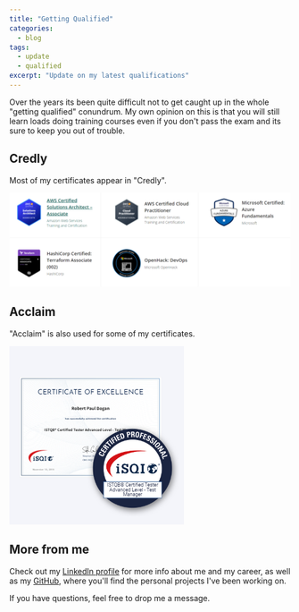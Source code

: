 ```yaml
---
title: "Getting Qualified"
categories:
  - blog
tags:
  - update
  - qualified
excerpt: "Update on my latest qualifications"
---
```


Over the years its been quite difficult not to get caught up in the whole "getting qualified" conundrum. My own opinion on this is that you will still learn loads doing training courses even if you don't pass the exam and its sure to keep you out of trouble.

## Credly

Most of my certificates appear in "Credly".

![Credly Certs](./2023-01-03-qualifications-update/credly.png)

## Acclaim

"Acclaim" is also used for some of my certificates.

![Acclaim Certs](./2023-01-03-qualifications-update/isqi.png)

## More from me

Check out my [LinkedIn profile][linkedin-profile] for more info about me and my career, as well as my [GitHub][github-profile], where you'll find the personal projects I've been working on.

If you have questions, feel free to drop me a message.

[linkedin-profile]: https://www.linkedin.com/in/robertbogan/
[github-profile]:   https://github.com/robert-bogan
